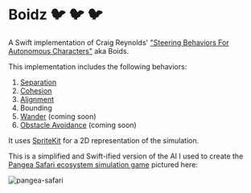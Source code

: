 # Boidz :bird: :bird: :bird:  

A Swift implementation of Craig Reynolds' ["Steering Behaviors For Autonomous Characters"](http://www.red3d.com/cwr/steer/) aka Boids.

This implementation includes the following behaviors:

1. [Separation](http://www.red3d.com/cwr/boids/)  
2. [Cohesion](http://www.red3d.com/cwr/boids/)  
3. [Alignment](http://www.red3d.com/cwr/boids/)  
4. Bounding  
5. [Wander](http://www.red3d.com/cwr/steer/Wander.html) (coming soon)  
6. [Obstacle Avoidance](http://www.red3d.com/cwr/steer/Obstacle.html) (coming soon)

It uses [SpriteKit](https://developer.apple.com/spritekit/) for a 2D representation of the simulation. 

This is a simplified and Swift-ified version of the AI I used to create the [Pangea Safari ecosystem simulation game](http://www.tembostudio.com/) pictured here:

![pangea-safari](https://cloud.githubusercontent.com/assets/991059/16565484/81d8db7e-41db-11e6-9fef-6382753c9135.png)

